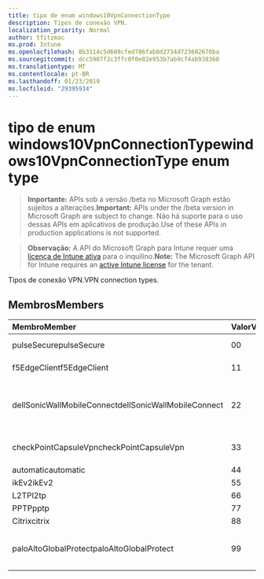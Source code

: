 ```yaml
---
title: tipo de enum windows10VpnConnectionType
description: Tipos de conexão VPN.
localization_priority: Normal
author: tfitzmac
ms.prod: Intune
ms.openlocfilehash: 8b3114c5d608cfed786fab8d2734d723682670ba
ms.sourcegitcommit: dcc5907f2c3ffc0f0e82e953b7ab9cf4ab938360
ms.translationtype: MT
ms.contentlocale: pt-BR
ms.lasthandoff: 01/23/2019
ms.locfileid: "29395934"
---
```

# <a name="windows10vpnconnectiontype-enum-type"></a><span data-ttu-id="db811-103">tipo de enum windows10VpnConnectionType</span><span class="sxs-lookup"><span data-stu-id="db811-103">windows10VpnConnectionType enum type</span></span>

> <span data-ttu-id="db811-104">**Importante:** APIs sob a versão /beta no Microsoft Graph estão sujeitos a alterações.</span><span class="sxs-lookup"><span data-stu-id="db811-104">**Important:** APIs under the /beta version in Microsoft Graph are subject to change.</span></span> <span data-ttu-id="db811-105">Não há suporte para o uso dessas APIs em aplicativos de produção.</span><span class="sxs-lookup"><span data-stu-id="db811-105">Use of these APIs in production applications is not supported.</span></span>

> <span data-ttu-id="db811-106">**Observação:** A API do Microsoft Graph para Intune requer uma [licença de Intune ativa](https://go.microsoft.com/fwlink/?linkid=839381) para o inquilino.</span><span class="sxs-lookup"><span data-stu-id="db811-106">**Note:** The Microsoft Graph API for Intune requires an [active Intune license](https://go.microsoft.com/fwlink/?linkid=839381) for the tenant.</span></span>

<span data-ttu-id="db811-107">Tipos de conexão VPN.</span><span class="sxs-lookup"><span data-stu-id="db811-107">VPN connection types.</span></span>

## <a name="members"></a><span data-ttu-id="db811-108">Membros</span><span class="sxs-lookup"><span data-stu-id="db811-108">Members</span></span>
|<span data-ttu-id="db811-109">Membro</span><span class="sxs-lookup"><span data-stu-id="db811-109">Member</span></span>|<span data-ttu-id="db811-110">Valor</span><span class="sxs-lookup"><span data-stu-id="db811-110">Value</span></span>|<span data-ttu-id="db811-111">Descrição</span><span class="sxs-lookup"><span data-stu-id="db811-111">Description</span></span>|
|:---|:---|:---|
|<span data-ttu-id="db811-112">pulseSecure</span><span class="sxs-lookup"><span data-stu-id="db811-112">pulseSecure</span></span>|<span data-ttu-id="db811-113">0</span><span class="sxs-lookup"><span data-stu-id="db811-113">0</span></span>|<span data-ttu-id="db811-114">Pulso seguro.</span><span class="sxs-lookup"><span data-stu-id="db811-114">Pulse Secure.</span></span>|
|<span data-ttu-id="db811-115">f5EdgeClient</span><span class="sxs-lookup"><span data-stu-id="db811-115">f5EdgeClient</span></span>|<span data-ttu-id="db811-116">1</span><span class="sxs-lookup"><span data-stu-id="db811-116">1</span></span>|<span data-ttu-id="db811-117">F5 Cliente de borda.</span><span class="sxs-lookup"><span data-stu-id="db811-117">F5 Edge Client.</span></span>|
|<span data-ttu-id="db811-118">dellSonicWallMobileConnect</span><span class="sxs-lookup"><span data-stu-id="db811-118">dellSonicWallMobileConnect</span></span>|<span data-ttu-id="db811-119">2</span><span class="sxs-lookup"><span data-stu-id="db811-119">2</span></span>|<span data-ttu-id="db811-120">Conexão do Dell SonicWALL Mobile.</span><span class="sxs-lookup"><span data-stu-id="db811-120">Dell SonicWALL Mobile Connection.</span></span>|
|<span data-ttu-id="db811-121">checkPointCapsuleVpn</span><span class="sxs-lookup"><span data-stu-id="db811-121">checkPointCapsuleVpn</span></span>|<span data-ttu-id="db811-122">3</span><span class="sxs-lookup"><span data-stu-id="db811-122">3</span></span>|<span data-ttu-id="db811-123">Verifique o ponto Cápsula VPN.</span><span class="sxs-lookup"><span data-stu-id="db811-123">Check Point Capsule VPN.</span></span>|
|<span data-ttu-id="db811-124">automatic</span><span class="sxs-lookup"><span data-stu-id="db811-124">automatic</span></span>|<span data-ttu-id="db811-125">4</span><span class="sxs-lookup"><span data-stu-id="db811-125">4</span></span>|<span data-ttu-id="db811-126">Automático.</span><span class="sxs-lookup"><span data-stu-id="db811-126">Automatic.</span></span>|
|<span data-ttu-id="db811-127">ikEv2</span><span class="sxs-lookup"><span data-stu-id="db811-127">ikEv2</span></span>|<span data-ttu-id="db811-128">5</span><span class="sxs-lookup"><span data-stu-id="db811-128">5</span></span>|<span data-ttu-id="db811-129">IKEv2.</span><span class="sxs-lookup"><span data-stu-id="db811-129">IKEv2.</span></span>|
|<span data-ttu-id="db811-130">L2TP</span><span class="sxs-lookup"><span data-stu-id="db811-130">l2tp</span></span>|<span data-ttu-id="db811-131">6</span><span class="sxs-lookup"><span data-stu-id="db811-131">6</span></span>|<span data-ttu-id="db811-132">L2TP.</span><span class="sxs-lookup"><span data-stu-id="db811-132">L2TP.</span></span>|
|<span data-ttu-id="db811-133">PPTP</span><span class="sxs-lookup"><span data-stu-id="db811-133">pptp</span></span>|<span data-ttu-id="db811-134">7</span><span class="sxs-lookup"><span data-stu-id="db811-134">7</span></span>|<span data-ttu-id="db811-135">PPTP.</span><span class="sxs-lookup"><span data-stu-id="db811-135">PPTP.</span></span>|
|<span data-ttu-id="db811-136">Citrix</span><span class="sxs-lookup"><span data-stu-id="db811-136">citrix</span></span>|<span data-ttu-id="db811-137">8</span><span class="sxs-lookup"><span data-stu-id="db811-137">8</span></span>|<span data-ttu-id="db811-138">Citrix.</span><span class="sxs-lookup"><span data-stu-id="db811-138">Citrix.</span></span>|
|<span data-ttu-id="db811-139">paloAltoGlobalProtect</span><span class="sxs-lookup"><span data-stu-id="db811-139">paloAltoGlobalProtect</span></span>|<span data-ttu-id="db811-140">9</span><span class="sxs-lookup"><span data-stu-id="db811-140">9</span></span>|<span data-ttu-id="db811-141">GlobalProtect do Palo Alto redes.</span><span class="sxs-lookup"><span data-stu-id="db811-141">Palo Alto Networks GlobalProtect.</span></span>|




